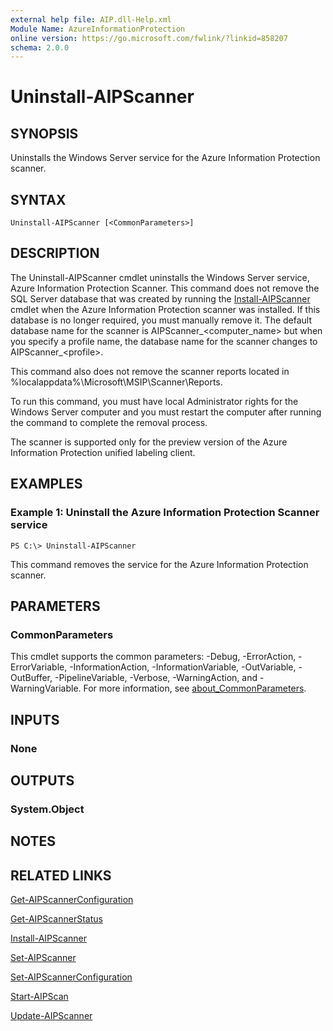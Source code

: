 ```yaml
---
external help file: AIP.dll-Help.xml
Module Name: AzureInformationProtection
online version: https://go.microsoft.com/fwlink/?linkid=858207
schema: 2.0.0
---
```


# Uninstall-AIPScanner

## SYNOPSIS
Uninstalls the Windows Server service for the Azure Information Protection scanner.

## SYNTAX

```
Uninstall-AIPScanner [<CommonParameters>]
```

## DESCRIPTION
The Uninstall-AIPScanner cmdlet uninstalls the Windows Server service, Azure Information Protection Scanner. This command does not remove the SQL Server database that was created by running the [Install-AIPScanner](./Install-AIPScanner.md) cmdlet when the Azure Information Protection scanner was installed. If this database is no longer required, you must manually remove it. The default database name for the scanner is AIPScanner_\<computer_name> but when you specify a profile name, the database name for the scanner changes to AIPScanner_\<profile>.

This command also does not remove the scanner reports located in %localappdata%\Microsoft\MSIP\Scanner\Reports.

To run this command, you must have local Administrator rights for the Windows Server computer and you must restart the computer after running the command to complete the removal process.

The scanner is supported only for the preview version of the Azure Information Protection unified labeling client.

## EXAMPLES

### Example 1: Uninstall the Azure Information Protection Scanner service
```
PS C:\> Uninstall-AIPScanner
```

This command removes the service for the Azure Information Protection scanner.

## PARAMETERS

### CommonParameters
This cmdlet supports the common parameters: -Debug, -ErrorAction, -ErrorVariable, -InformationAction, -InformationVariable, -OutVariable, -OutBuffer, -PipelineVariable, -Verbose, -WarningAction, and -WarningVariable. For more information, see [about_CommonParameters](https://go.microsoft.com/fwlink/?LinkID=113216).

## INPUTS

### None

## OUTPUTS

### System.Object

## NOTES

## RELATED LINKS

[Get-AIPScannerConfiguration](./Get-AIPScannerConfiguration.md)

[Get-AIPScannerStatus](./Get-AIPScannerStatus.md)

[Install-AIPScanner](./Install-AIPScanner.md)

[Set-AIPScanner](./Set-AIPScanner.md)

[Set-AIPScannerConfiguration](./Set-AIPScannerConfiguration.md)

[Start-AIPScan](./Start-AIPScan.md)

[Update-AIPScanner](./Update-AIPScanner.md)

